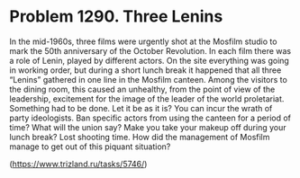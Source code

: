 # Problem 1290. Three Lenins 

In the mid-1960s, three films were urgently shot at the Mosfilm studio to mark the 50th anniversary of the October Revolution. In each film there was a role of Lenin, played by different actors. On the site everything was going in working order, but during a short lunch break it happened that all three “Lenins” gathered in one line in the Mosfilm canteen. Among the visitors to the dining room, this caused an unhealthy, from the point of view of the leadership, excitement for the image of the leader of the world proletariat. Something had to be done. Let it be as it is? You can incur the wrath of party ideologists. Ban specific actors from using the canteen for a period of time? What will the union say? Make you take your makeup off during your lunch break? Lost shooting time. How did the management of Mosfilm manage to get out of this piquant situation?

(https://www.trizland.ru/tasks/5746/)